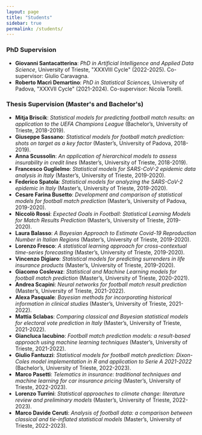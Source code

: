 ```yaml
---
layout: page
title: "Students"
sidebar: true
permalink: /students/
---
```


### PhD Supervision

- **Giovanni Santacatterina**: *PhD in Artificial Intelligence and Applied Data Science*, University of Trieste, "XXXVIII Cycle" (2022-2025). Co-supervisor: Giulio Caravagna.
- **Roberto Macrì Demartino**: *PhD in Statistical Sciences*, University of Padova, "XXXVII Cycle" (2021-2024). Co-supervisor: Nicola Torelli.

### Thesis Supervision (Master's and Bachelor's)

- **Mitja Briscik**: *Statistical models for predicting football match results: an application to the UEFA Champions League* (Bachelor’s, University of Trieste, 2018-2019).
- **Giuseppe Sassano**: *Statistical models for football match prediction: shots on target as a key factor* (Master’s, University of Padova, 2018-2019).
- **Anna Scussolin**: *An application of hierarchical models to assess insurability in credit lines* (Master’s, University of Trieste, 2018-2019).
- **Francesco Guglielmo**: *Statistical models for SARS-CoV-2 epidemic data analysis in Italy* (Master’s, University of Trieste, 2019-2020).
- **Federico Spatola**: *Statistical models for analyzing the SARS-CoV-2 epidemic in Italy* (Master’s, University of Trieste, 2019-2020).
- **Cesare Farina Busetto**: *Development and comparison of statistical models for football match prediction* (Master’s, University of Padova, 2019-2020).
- **Niccolò Rossi**: *Expected Goals in Football: Statistical Learning Models for Match Results Prediction* (Master’s, University of Trieste, 2019-2020).
- **Laura Balasso**: *A Bayesian Approach to Estimate Covid-19 Reproduction Number in Italian Regions* (Master’s, University of Trieste, 2019-2020).
- **Lorenzo Fresco**: *A statistical learning approach for cross-contextual time-series forecasting* (Master’s, University of Trieste, 2019-2020).
- **Vincenzo Digiaro**: *Statistical models for predicting surrenders in life insurance products* (Master’s, University of Trieste, 2019-2020).
- **Giacomo Coslevaz**: *Statistical and Machine Learning models for football match prediction* (Master’s, University of Trieste, 2020-2021).
- **Andrea Scapini**: *Neural networks for football match result prediction* (Master’s, University of Trieste, 2021-2022).
- **Alexa Pasquale**: *Bayesian methods for incorporating historical information in clinical studies* (Master’s, University of Trieste, 2021-2022).
- **Mattia Sclabas**: *Comparing classical and Bayesian statistical models for electoral vote prediction in Italy* (Master’s, University of Trieste, 2021-2022).
- **Giancluca Iacubino**: *Football match prediction models: a result-based approach using machine learning techniques* (Master’s, University of Trieste, 2021-2022).
- **Giulio Fantuzzi**: *Statistical models for football match prediction: Dixon-Coles model implementation in R and application to Serie A 2021-2022* (Bachelor’s, University of Trieste, 2022-2023).
- **Marco Pasetti**: *Telematics in insurance: traditional techniques and machine learning for car insurance pricing* (Master’s, University of Trieste, 2022-2023).
- **Lorenzo Turrini**: *Statistical approaches to climate change: literature review and preliminary models* (Master’s, University of Trieste, 2022-2023).
- **Marco Davide Ceruti**: *Analysis of football data: a comparison between classical and tie-inflated statistical models* (Master’s, University of Trieste, 2022-2023).
